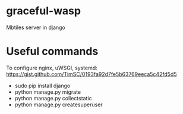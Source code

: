 # graceful-wasp
Mbtiles server in django

Useful commands
===============

To configure nginx, uWSGI, systemd: https://gist.github.com/TimSC/0193fa92d7fe5b63769eeca5c42fd5d5

* sudo pip install django
* python manage.py migrate
* python manage.py collectstatic
* python manage.py createsuperuser

